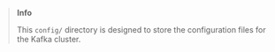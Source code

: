 > **Info**
>
> This `config/` directory is designed to store the configuration files for the Kafka cluster.